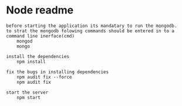# Node readme

    
    before starting the application its mandatary to run the mongodb.
    to strat the mongodb folowing commands should be entered in to a command line inerface(cmd) 
        mongod
        mongo

    install the dependencies
        npm install
        
    fix the bugs in installing dependencies
        npm audit fix --force
        npm audit fix

    start the server
        npm start
